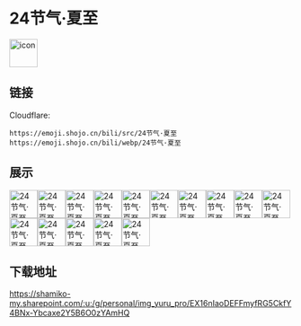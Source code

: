 # 24节气·夏至
<img src="https://emoji.shojo.cn/bili/src/24节气·夏至/icon.png" width="50" height="50" alt="icon">

## 链接
Cloudflare:
```
https://emoji.shojo.cn/bili/src/24节气·夏至
https://emoji.shojo.cn/bili/webp/24节气·夏至
```
## 展示
<img src="https://emoji.shojo.cn/bili/src/24节气·夏至/24节气·夏至-爱你.png" width="50" height="50" alt="24节气·夏至-爱你"><img src="https://emoji.shojo.cn/bili/src/24节气·夏至/24节气·夏至-别太荒谬.png" width="50" height="50" alt="24节气·夏至-别太荒谬"><img src="https://emoji.shojo.cn/bili/src/24节气·夏至/24节气·夏至-吃瓜.png" width="50" height="50" alt="24节气·夏至-吃瓜"><img src="https://emoji.shojo.cn/bili/src/24节气·夏至/24节气·夏至-好耶！.png" width="50" height="50" alt="24节气·夏至-好耶！"><img src="https://emoji.shojo.cn/bili/src/24节气·夏至/24节气·夏至-荷你一起.png" width="50" height="50" alt="24节气·夏至-荷你一起"><img src="https://emoji.shojo.cn/bili/src/24节气·夏至/24节气·夏至-红温预警.png" width="50" height="50" alt="24节气·夏至-红温预警"><img src="https://emoji.shojo.cn/bili/src/24节气·夏至/24节气·夏至-我想不开.png" width="50" height="50" alt="24节气·夏至-我想不开"><img src="https://emoji.shojo.cn/bili/src/24节气·夏至/24节气·夏至-许个愿.png" width="50" height="50" alt="24节气·夏至-许个愿"><img src="https://emoji.shojo.cn/bili/src/24节气·夏至/24节气·夏至-我想开了.png" width="50" height="50" alt="24节气·夏至-我想开了"><img src="https://emoji.shojo.cn/bili/src/24节气·夏至/24节气·夏至-惊.png" width="50" height="50" alt="24节气·夏至-惊"><img src="https://emoji.shojo.cn/bili/src/24节气·夏至/24节气·夏至-乐.png" width="50" height="50" alt="24节气·夏至-乐"><img src="https://emoji.shojo.cn/bili/src/24节气·夏至/24节气·夏至-流汗.png" width="50" height="50" alt="24节气·夏至-流汗"><img src="https://emoji.shojo.cn/bili/src/24节气·夏至/24节气·夏至-让我康康.png" width="50" height="50" alt="24节气·夏至-让我康康"><img src="https://emoji.shojo.cn/bili/src/24节气·夏至/24节气·夏至-睡不着.png" width="50" height="50" alt="24节气·夏至-睡不着"><img src="https://emoji.shojo.cn/bili/src/24节气·夏至/24节气·夏至-摇扇子.png" width="50" height="50" alt="24节气·夏至-摇扇子">

## 下载地址

https://shamiko-my.sharepoint.com/:u:/g/personal/img_yuru_pro/EX16nIaoDEFFmyfRG5CkfY4BNx-Ybcaxe2Y5B6O0zYAmHQ